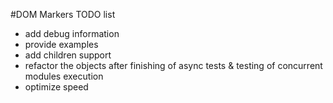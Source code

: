 #DOM Markers TODO list

* add debug information
* provide examples
* add children support
* refactor the objects after finishing of async tests & testing of concurrent modules execution
* optimize speed
